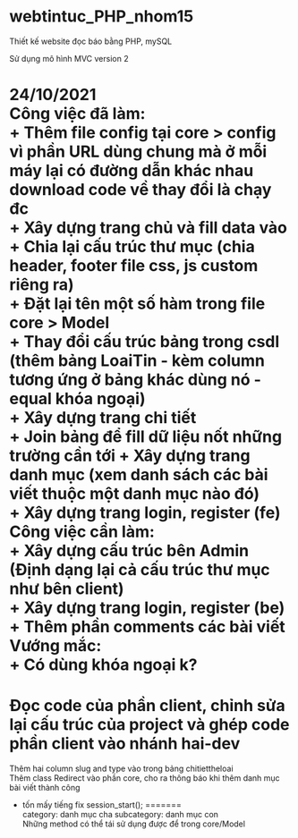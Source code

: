 # webtintuc_PHP_nhom15
Thiết kế website đọc báo bằng PHP, mySQL

Sử dụng mô hình MVC version 2

24/10/2021  
Công việc đã làm:  
    + Thêm file config tại core > config vì phần URL dùng chung mà ở mỗi máy lại có đường dẫn khác nhau download code về thay đổi là chạy đc  
    + Xây dựng trang chủ và fill data vào  
    + Chia lại cấu trúc thư mục (chia header, footer file css, js custom riêng ra)  
    + Đặt lại tên một số hàm trong file core > Model  
    + Thay đổi cấu trúc bảng trong csdl (thêm bảng LoaiTin - kèm column tương ứng ở bảng khác dùng nó - equal khóa ngoại)  
    + Xây dựng trang chi tiết  
    + Join bảng để fill dữ liệu nốt những trường cần tới
    + Xây dựng trang danh mục (xem danh sách các bài viết thuộc một danh mục nào đó)  
    + Xây dựng trang login, register (fe)  
Công việc cần làm:  
    + Xây dựng cấu trúc bên Admin (Định dạng lại cả cấu trúc thư mục như bên client)  
    + Xây dựng trang login, register (be)  
    + Thêm phần comments các bài viết  
Vướng mắc:  
    + Có dùng khóa ngoại k?  
=======  
Đọc code của phần client, chỉnh sửa lại cấu trúc của project và ghép code phần client vào nhánh hai-dev  
=======  
Thêm hai column slug and type vào trong bảng chitiettheloai  
Thêm class Redirect vào phần core, cho ra thông báo khi thêm danh mục bài viết thành công 
+ tốn mấy tiếng fix session_start();
=======  
category: danh mục cha
subcategory: danh mục con  
Những method có thể tái sử dụng được để trong core/Model

